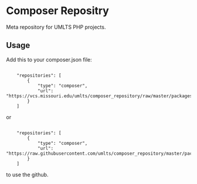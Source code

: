# Composer Repositry

Meta repository for UMLTS PHP projects.

## Usage

Add this to your composer.json file:

```

    "repositories": [
        {
            "type": "composer",
            "url": "https://vcs.missouri.edu/umlts/composer_repository/raw/master/packages.json"
        }
    ]

```

or

```

    "repositories": [
        {
            "type": "composer",
            "url": "https://raw.githubusercontent.com/umlts/composer_repository/master/packages.json"
        }
    ]

```

to use the github.
